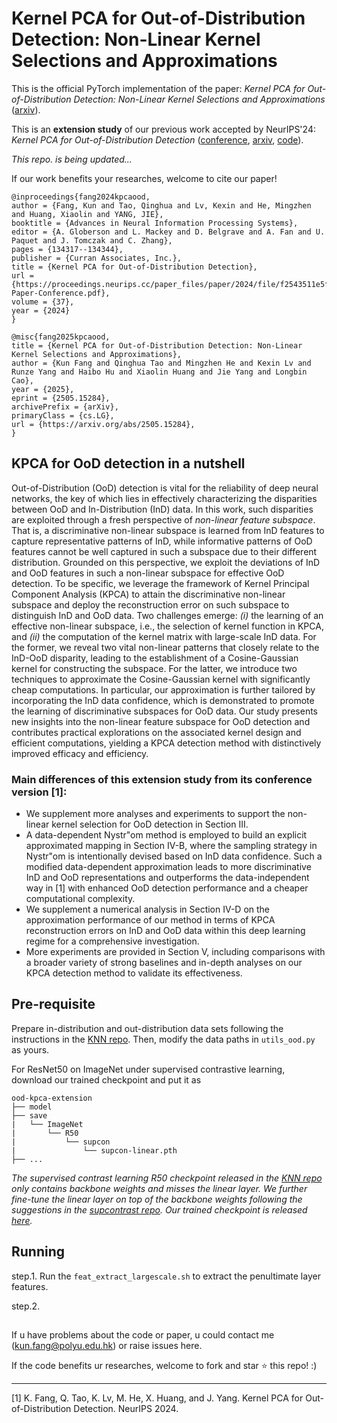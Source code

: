 # Kernel PCA for Out-of-Distribution Detection: Non-Linear Kernel Selections and Approximations
This is the official PyTorch implementation of the paper: *Kernel PCA for Out-of-Distribution Detection: Non-Linear Kernel Selections and Approximations* ([arxiv](https://arxiv.org/abs/2505.15284)).

This is an **extension study** of our previous work accepted by NeurIPS'24: *Kernel PCA for Out-of-Distribution Detection* ([conference](https://proceedings.neurips.cc/paper_files/paper/2024/hash/f2543511e5f4d4764857f9ad833a977d-Abstract-Conference.html), [arxiv](https://arxiv.org/abs/2402.02949), [code](https://github.com/fanghenshaometeor/ood-kernel-pca)).

*This repo. is being updated...*

If our work benefits your researches, welcome to cite our paper!
```
@inproceedings{fang2024kpcaood,
author = {Fang, Kun and Tao, Qinghua and Lv, Kexin and He, Mingzhen and Huang, Xiaolin and YANG, JIE},
booktitle = {Advances in Neural Information Processing Systems},
editor = {A. Globerson and L. Mackey and D. Belgrave and A. Fan and U. Paquet and J. Tomczak and C. Zhang},
pages = {134317--134344},
publisher = {Curran Associates, Inc.},
title = {Kernel PCA for Out-of-Distribution Detection},
url = {https://proceedings.neurips.cc/paper_files/paper/2024/file/f2543511e5f4d4764857f9ad833a977d-Paper-Conference.pdf},
volume = {37},
year = {2024}
}
```

```
@misc{fang2025kpcaood,
title = {Kernel PCA for Out-of-Distribution Detection: Non-Linear Kernel Selections and Approximations}, 
author = {Kun Fang and Qinghua Tao and Mingzhen He and Kexin Lv and Runze Yang and Haibo Hu and Xiaolin Huang and Jie Yang and Longbin Cao},
year = {2025},
eprint = {2505.15284},
archivePrefix = {arXiv},
primaryClass = {cs.LG},
url = {https://arxiv.org/abs/2505.15284}, 
}
```

## KPCA for OoD detection in a nutshell

Out-of-Distribution (OoD) detection is vital for the reliability of deep neural networks, the key of which lies in effectively characterizing the disparities between OoD and  In-Distribution (InD) data.
In this work, such  disparities are exploited through a fresh perspective of *non-linear feature subspace*.
That is, a discriminative non-linear subspace is learned from InD features to capture representative patterns of InD, while informative patterns of OoD features cannot be well captured in such a subspace due to their different distribution. 
Grounded on this perspective, we exploit the deviations of InD and OoD features in such a non-linear subspace for effective OoD detection.
To be specific, we leverage the framework of Kernel Principal Component Analysis (KPCA) to attain the discriminative non-linear subspace and deploy the reconstruction error on such subspace to distinguish InD and OoD data.
Two challenges emerge: *(i)* the learning of an effective non-linear subspace, i.e., the selection of kernel function in KPCA, and *(ii)* the computation of the kernel matrix with large-scale InD data.
For the former, we reveal two vital non-linear patterns that closely relate to the InD-OoD disparity, leading to the establishment of a Cosine-Gaussian kernel for constructing the subspace.
For the latter, we introduce two techniques to approximate the Cosine-Gaussian kernel with significantly cheap computations. 
In particular, our approximation is further tailored by incorporating the InD data confidence, which is demonstrated to promote the learning of discriminative subspaces for OoD data.
Our study presents new insights into the non-linear feature subspace for OoD detection and contributes practical explorations on the associated kernel design and efficient computations, yielding a KPCA detection method with distinctively improved efficacy and efficiency.

### Main differences of this extension study from its conference version [1]:
- We supplement more analyses and experiments to support the non-linear kernel selection for OoD detection in Section III.
- A data-dependent Nystr\"om method is employed to build an explicit approximated mapping in Section IV-B, where the sampling strategy in Nystr\"om is intentionally devised based on InD data confidence.
Such a modified data-dependent approximation leads to more discriminative InD and OoD representations and outperforms the data-independent way in [1] with enhanced OoD detection performance and a cheaper computational complexity.
- We supplement a numerical analysis in Section IV-D on the approximation performance of our method in terms of KPCA reconstruction errors on InD and OoD data within this deep learning regime for a comprehensive investigation.
- More experiments are provided in Section V, including comparisons with a broader variety of strong baselines and in-depth analyses on our KPCA detection method to validate its effectiveness.

## Pre-requisite
Prepare in-distribution and out-distribution data sets following the instructions in the [KNN repo](https://github.com/deeplearning-wisc/knn-ood).
Then, modify the data paths in `utils_ood.py` as yours.

For ResNet50 on ImageNet under supervised contrastive learning, download our trained checkpoint and put it as
```
ood-kpca-extension
├── model
├── save
|   └── ImageNet
|       └── R50
|           └── supcon
|               └── supcon-linear.pth
├── ...
```

*The supervised contrast learning R50 checkpoint released in the [KNN repo](https://github.com/deeplearning-wisc/knn-ood) only contains backbone weights and misses the linear layer. We further fine-tune the linear layer on top of the backbone weights following the suggestions in the [supcontrast repo](https://github.com/HobbitLong/SupContrast). Our trained checkpoint is released [here](https://drive.google.com/drive/folders/1-ISbfuEqMZnLpnSud6v2GSl2SNjSiXTJ?usp=sharing).*

## Running
step.1. Run the `feat_extract_largescale.sh` to extract the penultimate layer features.

step.2. 
<!-- - Run the `run_detection.sh` to obtain the detection results where only the KPCA-based reconstruction error serves as the detection score. 
- Run the `run_detection_fusion.sh` to obtain the detection results where the KPCA-based reconstruction error is fused with other detection scores (MSP, Energy, ReAct, BATS). -->

## 

If u have problems about the code or paper, u could contact me (kun.fang@polyu.edu.hk) or raise issues here.

If the code benefits ur researches, welcome to fork and star ⭐ this repo! :)

---
[1] K. Fang, Q. Tao, K. Lv, M. He, X. Huang, and J. Yang. Kernel PCA
for Out-of-Distribution Detection. NeurIPS 2024.
